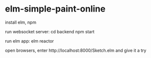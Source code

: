 # elm-simple-paint-online

install elm, npm

run websocket server:
cd backend
npm start

run elm app:
elm reactor

open browsers, enter http://localhost:8000/Sketch.elm and give it a try
